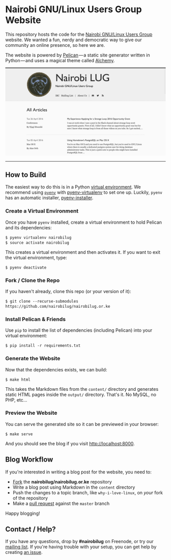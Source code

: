 # Nairobi GNU/Linux Users Group Website

This repository hosts the code for the [Nairobi GNU/Linux Users Group](https://nairobilug.or.ke) website. We wanted a fun, nerdy and democratic way to give our community an online presence, so here we are.

The website is powered by [Pelican](http://getpelican.com/) — a static site generator written in Python — and uses a magical theme called [Alchemy](https://github.com/nairobilug/pelican-alchemy).

![Screenshot](/screenshot.png "Screenshot")

---

## How to Build

The easiest way to do this is in a Python [virtual environment](http://docs.python-guide.org/en/latest/dev/virtualenvs/). We recommend using [`pyenv`](https://github.com/yyuu/pyenv) with [pyenv-virtualenv](https://github.com/yyuu/pyenv-virtualenv) to set one up. Luckily, `pyenv` has an automatic installer, [pyenv-installer](https://github.com/yyuu/pyenv-installer).

### Create a Virtual Environment

Once you have `pyenv` installed, create a virtual environment to hold Pelican and its dependencies:

    $ pyenv virtualenv nairobilug
    $ source activate nairobilug

This creates a virtual environment and then activates it. If you want to exit the virtual environment, type:

    $ pyenv deactivate

### Fork / Clone the Repo

If you haven't already, clone this repo (or your version of it):

    $ git clone --recurse-submodules https://github.com/nairobilug/nairobilug.or.ke

### Install Pelican & Friends

Use `pip` to install the list of dependencies (including Pelican) into your virtual environment:

    $ pip install -r requirements.txt

### Generate the Website

Now that the dependencies exists, we can build:

    $ make html

This takes the Markdown files from the `content/` directory and generates static HTML pages inside the `output/` directory. That's it. No MySQL, no PHP, etc...

### Preview the Website

You can serve the generated site so it can be previewed in your browser:

    $ make serve

And you should see the blog if you visit [http://localhost:8000](http://localhost:8000).

## Blog Workflow

If you're interested in writing a blog post for the website, you need to:

- [Fork](https://github.com/nairobilug/nairobilug.or.ke/fork) the **nairobilug/nairobilug.or.ke** repository
- Write a blog post using Markdown in the `content` directory
- Push the changes to a topic branch, like `why-i-love-linux`, on *your* fork of the repository
- Make a [pull request](https://help.github.com/articles/using-pull-requests/) against the `master` branch

Happy blogging!

## Contact / Help?

If you have any questions, drop by **#nairobilug** on Freenode, or try our [mailing list](https://groups.google.com/group/nairobi-gnu). If you're having trouble with your setup, you can get help by creating [an issue](https://github.com/nairobilug/nairobilug.or.ke/issues/new).
